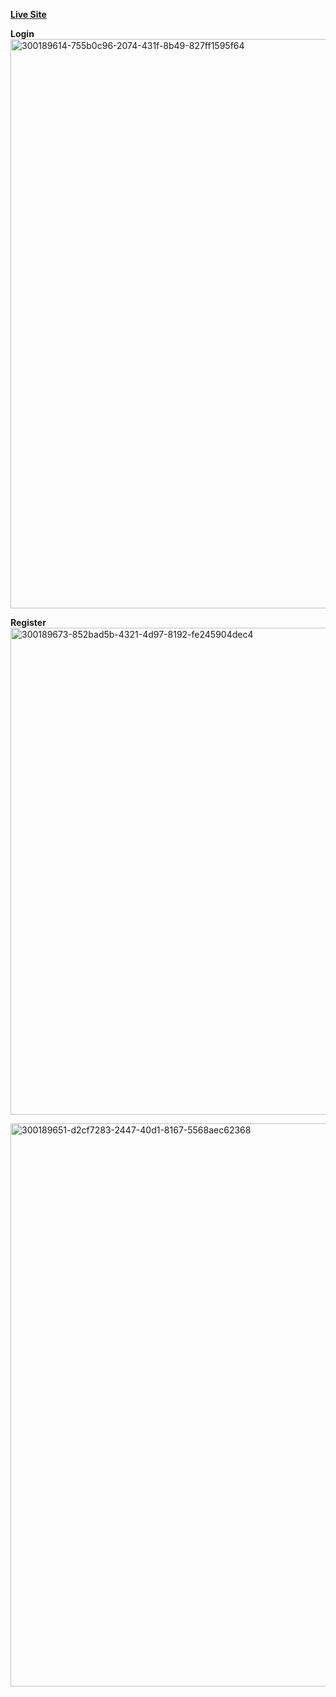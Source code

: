 **[Live Site](https://react-authenticate-one.vercel.app/)**

**Login**
<img width="911" alt="300189614-755b0c96-2074-431f-8b49-827ff1595f64" src="https://github.com/bagheladarsh007/React-Authenticate/assets/142333682/8d37c4f7-3518-4fec-9056-11e3b6f34288">



**Register**
<img width="779" alt="300189673-852bad5b-4321-4d97-8192-fe245904dec4" src="https://github.com/bagheladarsh007/React-Authenticate/assets/142333682/482571c1-1a99-4c9a-91d0-a73d31faa4d0">




<img width="901" alt="300189651-d2cf7283-2447-40d1-8167-5568aec62368" src="https://github.com/bagheladarsh007/React-Authenticate/assets/142333682/7668e80b-a922-4c6a-a5c2-19b376b9dfcf">


